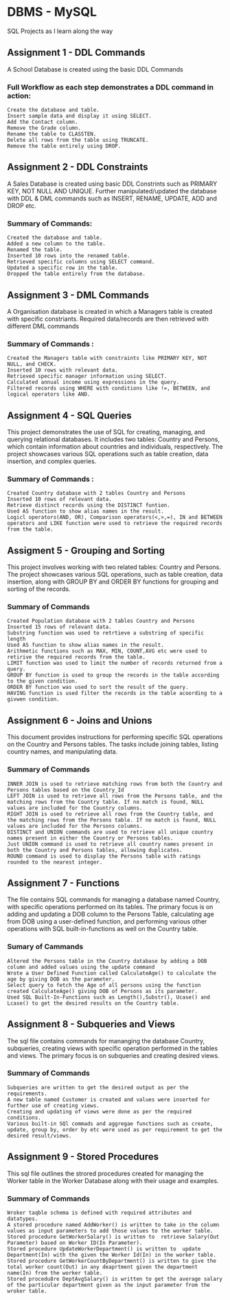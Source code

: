 # DBMS - MySQL
SQL Projects as I learn along the way

## Assignment 1 - DDL Commands

A School Database is created using the basic DDL Commands 

### Full Workflow as each step demonstrates a DDL command in action:

    Create the database and table.
    Insert sample data and display it using SELECT.
    Add the Contact column.
    Remove the Grade column.
    Rename the table to CLASSTEN.
    Delete all rows from the table using TRUNCATE.
    Remove the table entirely using DROP.


## Assignment 2 - DDL Constraints

A Sales Database is created using basic DDL Constrints such as PRIMARY KEY, NOT NULL AND UNIQUE. Further manipulated/updated the database with DDL & DML commands such as INSERT, RENAME, UPDATE, ADD and  DROP etc.

### Summary of Commands:

    Created the database and table.
    Added a new column to the table.
    Renamed the table.
    Inserted 10 rows into the renamed table.
    Retrieved specific columns using SELECT command.
    Updated a specific row in the table.
    Dropped the table entirely from the database.


## Assignment 3 - DML Commands

A Organisation database is created in which a Managers table is created with specific constriants. Required data/records are then retrieved with different DML commands

### Summary of Commands : 
    Created the Managers table with constraints like PRIMARY KEY, NOT NULL, and CHECK.
    Inserted 10 rows with relevant data.
    Retrieved specific manager information using SELECT.
    Calculated annual income using expressions in the query.
    Filtered records using WHERE with conditions like !=, BETWEEN, and logical operators like AND.

    
## Assignment 4 - SQL Queries

This project demonstrates the use of SQL for creating, managing, and querying relational databases. It includes two tables: Country and Persons, which contain information about countries and individuals, respectively. The project showcases various SQL operations such as table creation, data insertion, and complex queries.

### Summary of Commands :

    Created Country database with 2 tables Country and Persons
    Inserted 10 rows of relevant data.
    Retrieve distinct records using the DISTINCT funtion.
    Used AS function to show alias names in the result.
    Logicl operators(AND, OR), Comparison operators(<,>,=), IN and BETWEEN operators and LIKE function were used to retrieve the required records from the table.

## Assigment 5 - Grouping and Sorting 

This project involves working with two related tables: Country and Persons. The project showcases various SQL operations, such as table creation, data insertion, along with GROUP BY and ORDER BY functions for grouping and sorting of the records.

### Summary of Commands

    Created Population database with 2 tables Country and Persons
    Inserted 15 rows of relevant data.
    Substring function was used to retrtieve a substring of specific length 
    Used AS function to show alias names in the result.
    Arithmetic functions such as MAX, MIN, COUNT,AVG etc were used to retirive the required records from the table.
    LIMIT function was used to limit the number of records returned from a query.
    GROUP BY function is used to group the records in the table according to the given condition.
    ORDER BY function was used to sort the result of the query.
    HAVING function is used filter the records in the table acoording to a givwen condition.


## Assignment 6 - Joins and Unions

This document provides instructions for performing specific SQL operations on the Country and Persons tables. The tasks include joining tables, listing country names, and manipulating data.

### Summary of Commands

    INNER JOIN is used to retrieve matching rows from both the Country and Persons tables based on the Country_Id
    LEFT JOIN is used to retrieve all rows from the Persons table, and the matching rows from the Country table. If no match is found, NULL values are included for the Country columns.
    RIGHT JOIN is used to retrieve all rows from the Country table, and the matching rows from the Persons table. If no match is found, NULL values are included for the Persons columns.
    DISTINCT and UNION commands are used to retrieve all unique country names present in either the Country or Persons tables.
    Just UNION command is used to retrieve all country names present in both the Country and Persons tables, allowing duplicates.
    ROUND command is used to display the Persons table with ratings rounded to the nearest integer.


## Assignment 7 - Functions

The file contains SQL commands for managing a database named Country, with specific operations performed on its tables. The primary focus is on adding and updating a DOB column to the Persons Table, calculating age from DOB using a user-defined function, and performing various other operations with SQL built-in-functions as well on the Country table.

### Sumary of Cammands

    Altered the Persons table in the Country database by adding a DOB column and added values using the update command
    Wrote a User Defined Function called CalculateAge() to calculate the age by giving DOB as the parameter.
    Select query to fetch the Age of all persons using the function created CalculateAge() giving DOB of Persons as its parameter.
    Used SQL Built-In-Functions such as Length(),Substr(), Ucase() and Lcase() to get the desired results on the Country table.

## Assignment 8 - Subqueries and Views

The sql file contains  commands for mananging the database Country, subqueries, creating views with specific operation performed in the tables and views. The primary focus is on subqueries and creating desired views.

### Summary of Commands
    Subqueries are written to get the desired output as per the requirements.
    A new table named Customer is created and values were inserted for further use of creating views.
    Creating and updating of views were done as per the required conditions.
    Various built-in SQl commads and aggregae functions such as create, update, group by, order by etc were used as per requirement to get the desired result/views.

## Assignment 9 - Stored Procedures

This sql file outlines the strored procedures created for managing the Worker table in the Worker Database along with their usage and examples.

### Summary of Commands 
    Wroker taqble schema is defined with required attributes and datatypes.
    A stored procedure named AddWorker() is written to take in the column values as input parameters to add those values to the worker table.
    Stored procedure GetWorkerSalary() is written to  retrieve Salary(Out Parameter) based on Worker ID(In Parameter).
    Stored procedure UpdateWorkerDepartment() is written to  update Department(In) with the given the Worker Id(In) in the worker table.
    Stored procedure GetWorkerCountByDepartment() is written to give the total worker count(Out) in any deaprtment given the department name(In) from the worker table.
    Stored procedu8re DeptAvgSalary() is written to get the average salary of the particular department given as the input parameter from the wroker table.

    
    


